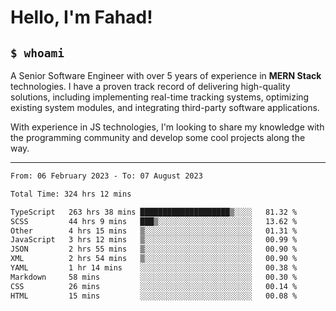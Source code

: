 <h1>Hello, I'm Fahad!</h1>

<h2><code>$ whoami</code></h2>

A Senior Software Engineer with over 5 years of experience in **MERN Stack** technologies. I have a proven track record of delivering high-quality solutions, including implementing real-time tracking systems, optimizing existing system modules, and integrating third-party software applications.

With experience in JS technologies, I'm looking to share my knowledge with the programming community and develop some cool projects along the way.

---

<!--START_SECTION:waka-->

```txt
From: 06 February 2023 - To: 07 August 2023

Total Time: 324 hrs 12 mins

TypeScript   263 hrs 38 mins ████████████████████▒░░░░   81.32 %
SCSS         44 hrs 9 mins   ███▒░░░░░░░░░░░░░░░░░░░░░   13.62 %
Other        4 hrs 15 mins   ▒░░░░░░░░░░░░░░░░░░░░░░░░   01.31 %
JavaScript   3 hrs 12 mins   ▒░░░░░░░░░░░░░░░░░░░░░░░░   00.99 %
JSON         2 hrs 55 mins   ▒░░░░░░░░░░░░░░░░░░░░░░░░   00.90 %
XML          2 hrs 54 mins   ▒░░░░░░░░░░░░░░░░░░░░░░░░   00.90 %
YAML         1 hr 14 mins    ░░░░░░░░░░░░░░░░░░░░░░░░░   00.38 %
Markdown     58 mins         ░░░░░░░░░░░░░░░░░░░░░░░░░   00.30 %
CSS          26 mins         ░░░░░░░░░░░░░░░░░░░░░░░░░   00.14 %
HTML         15 mins         ░░░░░░░░░░░░░░░░░░░░░░░░░   00.08 %
```

<!--END_SECTION:waka-->

<!--
**heyFahad/heyFahad** is a ✨ _special_ ✨ repository because its `README.md` (this file) appears on your GitHub profile.

Here are some ideas to get you started:

- 🔭 I’m currently working on ...
- 🌱 I’m currently learning ...
- 👯 I’m looking to collaborate on ...
- 🤔 I’m looking for help with ...
- 💬 Ask me about ...
- 📫 How to reach me: ...
- 😄 Pronouns: ...
- ⚡ Fun fact: ...
-->
